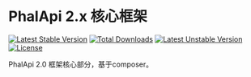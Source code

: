 # PhalApi 2.x 核心框架

[![Latest Stable Version](https://poser.pugx.org/phalapi/kernal/v/stable)](https://packagist.org/packages/phalapi/kernal)
[![Total Downloads](https://poser.pugx.org/phalapi/kernal/downloads)](https://packagist.org/packages/phalapi/kernal)
[![Latest Unstable Version](https://poser.pugx.org/phalapi/kernal/v/unstable)](https://packagist.org/packages/phalapi/kernal)
[![License](https://poser.pugx.org/phalapi/kernal/license)](https://packagist.org/packages/phalapi/kernal)


PhalApi 2.0 框架核心部分，基于composer。
